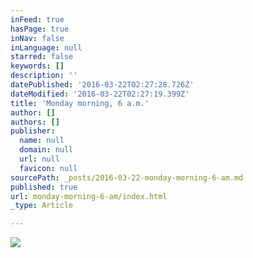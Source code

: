 ```yaml
---
inFeed: true
hasPage: true
inNav: false
inLanguage: null
starred: false
keywords: []
description: ''
datePublished: '2016-03-22T02:27:28.726Z'
dateModified: '2016-03-22T02:27:19.399Z'
title: 'Monday morning, 6 a.m.'
author: []
authors: []
publisher:
  name: null
  domain: null
  url: null
  favicon: null
sourcePath: _posts/2016-03-22-monday-morning-6-am.md
published: true
url: monday-morning-6-am/index.html
_type: Article

---
```

![](https://the-grid-user-content.s3-us-west-2.amazonaws.com/b9d23b2d-36a1-4472-9df5-813f7de0e81a.jpg)